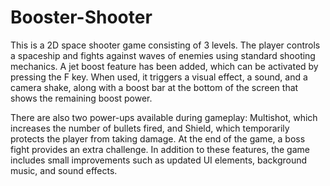 # Booster-Shooter

This is a 2D space shooter game consisting of 3 levels. The player controls a spaceship and fights against waves of enemies using standard shooting mechanics. A jet boost feature has been added, which can be activated by pressing the F key. When used, it triggers a visual effect, a sound, and a camera shake, along with a boost bar at the bottom of the screen that shows the remaining boost power.

There are also two power-ups available during gameplay: Multishot, which increases the number of bullets fired, and Shield, which temporarily protects the player from taking damage. At the end of the game, a boss fight provides an extra challenge. In addition to these features, the game includes small improvements such as updated UI elements, background music, and sound effects.
